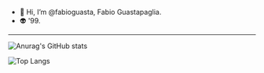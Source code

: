 - 👋 Hi, I’m @fabioguasta, Fabio Guastapaglia. 
- 👽 '99.
------------------------------------------------------------------------------------------------------------------------------------

<span align="left">
   
![Anurag's GitHub stats](https://github-readme-stats.vercel.app/api?username=fabioguasta&show_icons=true&theme=tokyonight&hide_rank=true)
  
![Top Langs](https://github-readme-stats.vercel.app/api/top-langs/?username=fabioguasta&theme=tokyonight)</span>
</span>
 
